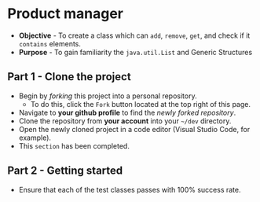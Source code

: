 # Product manager

* **Objective** - To create a class which can `add`, `remove`, `get`, and check if it `contains` elements.
* **Purpose** - To gain familiarity the `java.util.List` and Generic Structures

## Part 1 - Clone the project
* Begin by _forking_ this project into a personal repository.
   * To do this, click the `Fork` button located at the top right of this page.
* Navigate to **your github profile** to find the _newly forked repository_.
* Clone the repository from **your account** into your `~/dev` directory.
* Open the newly cloned project in a code editor (Visual Studio Code, for example).
* This `section` has been completed.

## Part 2 - Getting started
* Ensure that each of the test classes passes with 100% success rate.